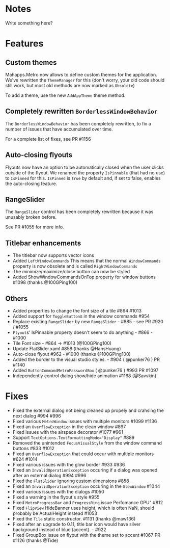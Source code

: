# Notes

Write something here?

# Features

## Custom themes

Mahapps.Metro now allows to define custom themes for the application. We've rewritten the `ThemeManager` for this (don't worry, your old code should still work, but most old methods are now marked as `Obsolete`)

To add a theme, use the new `AddAppTheme` theme method.

## Completely rewritten `BorderlessWindowBehavior`

The `BorderlessWindowBehavior` has been completely rewritten, to fix a number of issues that have accumulated over time.

For a complete list of fixes, see PR #1156

## Auto-closing flyouts

Flyouts now have an option to be automatically closed when the user clicks outside of the flyout.
We renamed the property `IsPinnable` (that had no use) to `IsPinned` for this. 
`IsPinned` is `true` by default and, if set to false, enables the auto-closing feature.

## RangeSlider

The `RangeSlider` control has been completely rewritten because it was unusably broken before.

See PR #1055 for more info.

## Titlebar enhancements
- The titlebar now supports vector icons
- Added `LeftWindowCommands`
  This means that the normal `WindowCommands` property is now obsolete and is called `RightWindowCommands`
- The minimize/maximize/close button can now be styled
- Added ShowWindowCommandsOnTop property for window buttons #1098 (thanks @100GPing100)

## Others
- Added properties to change the font size of a tile #864 #1013
- Added support for `ToggleButton`s in the window commands #954
- Replace existing `RangeSlider` by new `RangeSlider` - #885 - see PR #920 / #1055 
- `Flyout`s' IsPinnable property doesn't seem to do anything - #866 - #1000 
- Tile Font size - #864 -> #1013 (@100GPing100)
- Update FlatSlider.xaml #858 (thanks @HansHuang)
- Auto-close flyout #962 - #1000 (thanks @100GPing100)
- Added the border to the visual studio styles. - #904 ( @punker76 ) PR #1140 
- Added `ButtonCommandMetroPasswordBox` ( @punker76 ) #993 PR #1097 
- Independently control dialog show/hide animation #1168 (@Savvkin)

# Fixes

- Fixed the external dialog not being cleaned up propely and crahsing the next dialog #994 #996
- Fixed various `MetroWindow` issues with multiple monitors #1099 #1136
- Fixed an `OverflowException` in the clean window #897
- Fixed issues with the airspace decorator #1077 #961
- Support `TextOptions.TextFormattingMode="Display"` #889
- Removed the unintended `FocusVisualStyle` from the window command buttons #833 #1012
- Fixed an `OverflowException` that could occur with multiple monitors #624 #1014
- Fixed various issues with the glow border #933 #936
- Fixed an `InvalidOperationException` occuring if a dialog was opened after an external dialog #994 #996
- Fixed the `FlatSlider` ignoring custom dimensions #858
- Fixed an `InvalidOperationException` occuring in the `GlowWindow` #1044
- Fixed various issues with the dialogs #1050
- Fixed a warning in the flyout's style #955 
- Fixed `MetroProgressBar` and `ProgressRing` issue Perfomance GPU" #812 
- Fixed `FlipView` HideBanner uses height, which is often NaN, should probably be ActualHeight instead #1053 
- Fixed the `Tile` static constructor. #1131 (thanks @maw136)
- Fixed after an upgrade to 0.11, title bar icon would have silver background instead of blue (accent). - #922
- Fixed GroupBox issue on flyout with the theme set to accent #1067 PR #1126 (thanks @Tide)

